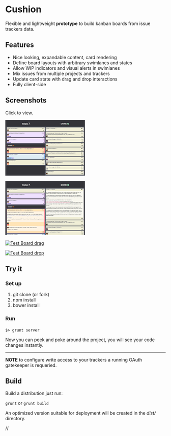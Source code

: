Cushion
=======

Flexible and lightweight __prototype__ to build kanban boards from issue trackers data.

Features
--------

* Nice looking, expandable content, card rendering
* Define board layouts with arbitrary swimlanes and states
* Allow WIP indicators and visual alerts in swimlanes
* Mix issues from multiple projects and trackers
* Update card state with drag and drop interactions
* Fully client-side

Screenshots
-----------

Click to view.

[![Test Board](https://raw.githubusercontent.com/mfornos/cushion/screenshots/cushion-board-00-th.png)](https://raw.githubusercontent.com/mfornos/cushion/screenshots/cushion-board-00.png)

[![Test Board Expanded](https://raw.githubusercontent.com/mfornos/cushion/screenshots/cushion-board-01-th.png)](https://raw.githubusercontent.com/mfornos/cushion/screenshots/cushion-board-01.png)

[![Test Board drag](https://raw.githubusercontent.com/mfornos/cushion/screenshots/cushion-board-00-dnd-th.png)](https://raw.githubusercontent.com/mfornos/cushion/screenshots/cushion-board-dnd-00.png)

[![Test Board drop](https://raw.githubusercontent.com/mfornos/cushion/screenshots/cushion-board-01-dnd-th.png)](https://raw.githubusercontent.com/mfornos/cushion/screenshots/cushion-board-dnd-01.png)


Try it
------

### Set up

1. git clone (or fork)
2. npm install
3. bower install

### Run

`$> grunt server`

Now you can peek and poke around the project, you will see your code changes instantly.

* * * *

__NOTE__ to configure write access to your trackers a running OAuth gatekeeper is requeried.

Build
-----

Build a distribution just run: 

`grunt` or `grunt build`

An optimized version suitable for deployment will be created in the _dist/_ directory.


// 


